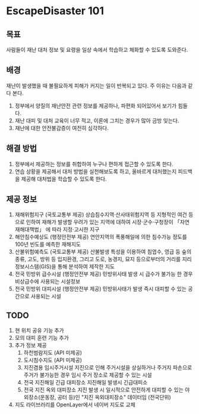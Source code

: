 # EscapeDisaster 101

## 목표
사람들이 재난 대처 정보 및 요령을 일상 속에서 학습하고 체화할 수 있도록 도와준다.

## 배경

재난이 발생했을 때 불필요하게 피해가 커지는 일이 반복되고 있다. 주 이유는 다음과 같다 본다.

1. 정부에서 양질의 재난안전 관련 정보를 제공하나, 파편화 되어있어서 보기가 힘들다.
2. 재난 대피 및 대처 교육이 너무 적고, 이론에 그치는 경우가 많아 금방 잊는다.
3. 재난에 대한 안전불감증이 여전히 심각하다.

## 해결 방법

1. 정부에서 제공하는 정보를 취합하여 누구나 편하게 접근할 수 있도록 한다.
2. 연습 상황을 제공해서 대처 방법을 실천해보도록 하고, 올바르게 대처했는지 피드백을 제공해 대처법을 학습할 수 있도록 한다.

## 제공 정보
1. 재해위험지구 (국토교통부 제공)
   상습침수지역·산사태위험지역 등 지형적인 여건 등으로 인하여 재해가 발생할 우려가 있는 지역에 대하여 시장·군수·구청장이 「자연재해대책법」 에 따라 지정·고시한 지구
2. 해안침수예상도 (행정안전부 제공)
   연안지역의 폭풍해일에 의한 침수가능 정도를 100년 빈도를 예측한 재해지도
3. 산불위험예측도 (국토교통부 제공)
   산불발생 특성을 이용하여 침엽수, 영급 등 숲의 종류, 고도, 방위 등 입지환경, 그리고 도로, 농경지, 묘지 등으로부터의 거리를 지리정보시스템(GIS)을 통해 분석하여 제작한 지도
4. 전국 민방위 급수시설 (행정안전부 제공)
   민방위사태 발생 시 급수가 불가능 한 경우 비상급수에 사용되는 시설정보
5. 전국 민방위 대피시설 (행정안전부 제공)
   민방위사태가 발생 즉시 대피할 수 있는 공간으로 사용되는 시설

## TODO
1. 현 위치 공유 기능 추가
2. 모의 대피 훈련 기능 추가
2. 추가 정보 제공
   1. 하천범람지도 (API 미제공)
   2. 도시침수지도 (API 미제공)
   3. 지진겸용 임시주거시설
      지진으로 인해 주거시설을 상실하거나 주거지 파손으로 주거가 불가능한 경우 임시 주거 장소로 제공할 수 있는 시설
   4. 전국 지진해일 긴급 대피장소
      지진해일 발생시 긴급대피소
   5. 전국 지진 옥외 대피장소
      지진 발생 시 일시적으로 안전하게 대피할 수 있는 야외장소(운동장, 공터 등)인 "지진 옥외대피장소" 데이터임 (전국단위)
3. 지도 라이브러리를 OpenLayer에서 네이버 지도로 교체

